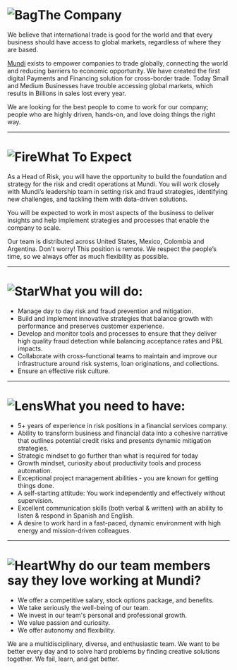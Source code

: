 # ![Bag](/icons/bag.svg 'Bag')The Company
We believe that international trade is good for the world and that every business should have access to global markets, regardless of where they are based.

[Mundi](http://mundi.io/) exists to empower companies to trade globally, connecting the world and reducing barriers to economic opportunity. We have created the first digital Payments and Financing solution for cross-border trade. Today Small and Medium Businesses have trouble accessing global markets, which results in Billions in sales lost every year.

We are looking for the best people to come to work for our company; people who are highly driven, hands-on, and love doing things the right way.

---

# ![Fire](/icons/fire.svg 'Fire')What To Expect
As a Head of Risk, you will have the opportunity to build the foundation and strategy for the risk and credit operations at Mundi. You will work closely with Mundi’s leadership team in setting risk and fraud strategies, identifying new challenges, and tackling them with data-driven solutions.

You will be expected to work in most aspects of the business to deliver insights and help implement strategies and processes that enable the company to scale.

Our team is distributed across United States, Mexico, Colombia and Argentina. Don't worry! This position is remote. We respect the people’s time, so we always offer as much flexibility as possible.

---

# ![Star](/icons/star.svg 'Star')What you will do:
- Manage day to day risk and fraud prevention and mitigation.
- Build and implement innovative strategies that balance growth with performance and preserves customer experience.
- Develop and monitor tools and processes to ensure that they deliver high quality fraud detection while balancing acceptance rates and P&L impacts.
- Collaborate with cross-functional teams to maintain and improve our infrastructure around risk systems, loan originations, and collections.
- Ensure an effective risk culture.

---

# ![Lens](/icons/lens.svg 'Lens')What you need to have:
- 5+ years of experience in risk positions in a financial services company.
- Ability to transform business and financial data into a cohesive narrative that outlines potential credit risks and presents dynamic mitigation strategies.
- Strategic mindset to go further than what is required for today
- Growth mindset, curiosity about productivity tools and process automation.
- Exceptional project management abilities - you are known for getting things done.
- A self-starting attitude: You work independently and effectively without supervision.
- Excellent communication skills (both verbal & written) with an ability to listen & respond in Spanish and English.
- A desire to work hard in a fast-paced, dynamic environment with high energy and mission-driven colleagues.

---

# ![Heart](/icons/heart.svg 'heart')Why do our team members say they love working at Mundi?
- We offer a competitive salary, stock options package, and benefits.
- We take seriously the well-being of our team.
- We invest in our team's personal and professional growth.
- We value passion and curiosity.
- We offer autonomy and flexibility.

We are a multidisciplinary, diverse, and enthusiastic team. We want to be better every day and to solve hard problems by finding creative solutions together. We fail, learn, and get better.

